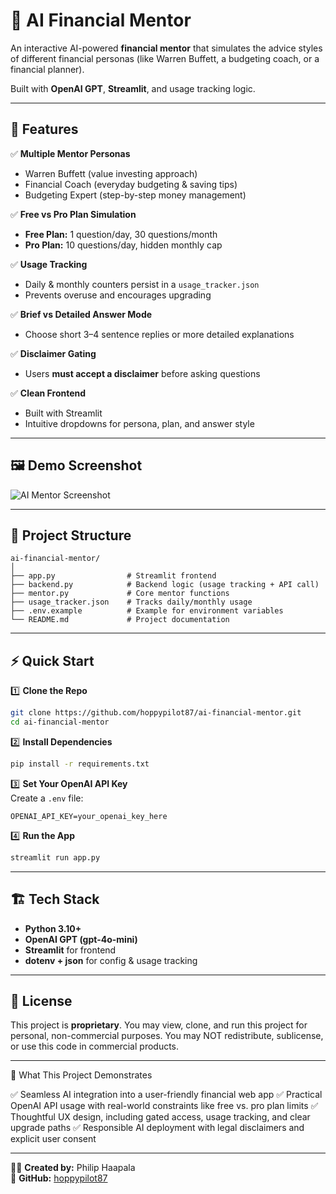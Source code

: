 # 💬 AI Financial Mentor

An interactive AI-powered **financial mentor** that simulates the advice styles of different financial personas (like Warren Buffett, a budgeting coach, or a financial planner).  

Built with **OpenAI GPT**, **Streamlit**, and usage tracking logic.  

---

## 🚀 Features
✅ **Multiple Mentor Personas**  
- Warren Buffett (value investing approach)  
- Financial Coach (everyday budgeting & saving tips)  
- Budgeting Expert (step-by-step money management)

✅ **Free vs Pro Plan Simulation**  
- **Free Plan:** 1 question/day, 30 questions/month  
- **Pro Plan:** 10 questions/day, hidden monthly cap  

✅ **Usage Tracking**  
- Daily & monthly counters persist in a `usage_tracker.json`  
- Prevents overuse and encourages upgrading  

✅ **Brief vs Detailed Answer Mode**  
- Choose short 3–4 sentence replies or more detailed explanations  

✅ **Disclaimer Gating**  
- Users **must accept a disclaimer** before asking questions  

✅ **Clean Frontend**  
- Built with Streamlit  
- Intuitive dropdowns for persona, plan, and answer style  

---

## 🖼️ Demo Screenshot  

![AI Mentor Screenshot](screenshot.png)  

---

## 📂 Project Structure  

```
ai-financial-mentor/
│
├── app.py                # Streamlit frontend
├── backend.py            # Backend logic (usage tracking + API call)
├── mentor.py             # Core mentor functions
├── usage_tracker.json    # Tracks daily/monthly usage
├── .env.example          # Example for environment variables
└── README.md             # Project documentation
```

---

## ⚡ Quick Start  

1️⃣ **Clone the Repo**  
```bash
git clone https://github.com/hoppypilot87/ai-financial-mentor.git
cd ai-financial-mentor
```

2️⃣ **Install Dependencies**  
```bash
pip install -r requirements.txt
```

3️⃣ **Set Your OpenAI API Key**  
Create a `.env` file:
```
OPENAI_API_KEY=your_openai_key_here
```

4️⃣ **Run the App**  
```bash
streamlit run app.py
```

---

## 🏗️ Tech Stack  

- **Python 3.10+**  
- **OpenAI GPT (gpt-4o-mini)**  
- **Streamlit** for frontend  
- **dotenv + json** for config & usage tracking  

---

## 📜 License  

This project is **proprietary**. You may view, clone, and run this project for personal, non-commercial purposes. You may NOT redistribute, sublicense, or use this code in commercial products.   

---

🌟 What This Project Demonstrates

✅ Seamless AI integration into a user-friendly financial web app
✅ Practical OpenAI API usage with real-world constraints like free vs. pro plan limits
✅ Thoughtful UX design, including gated access, usage tracking, and clear upgrade paths
✅ Responsible AI deployment with legal disclaimers and explicit user consent  

---

👨‍💻 **Created by:** Philip Haapala  
🔗 **GitHub:** [hoppypilot87](https://github.com/hoppypilot87)  
